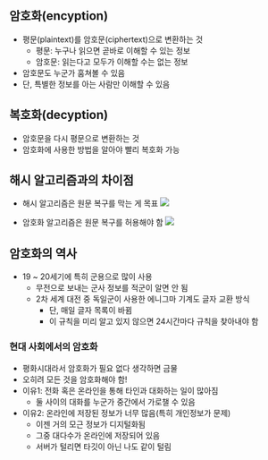 
## 암호화(encyption)
- 평문(plaintext)를 암호문(ciphertext)으로 변환하는 것
	- 평문: 누구나 읽으면 곧바로 이해할 수 있는 정보
	- 암호문: 읽는다고 모두가 이해할 수는 없는 정보
- 암호문도 누군가 훔쳐볼 수 있음
- 단, 특별한 정보를 아는 사람만 이해할 수 있음


## 복호화(decyption)
- 암호문을 다시 평문으로 변환하는 것
- 암호화에 사용한 방법을 알아야 빨리 복호화 가능


## 해시 알고리즘과의 차이점
- 해시 알고리즘은 원문 복구를 막는 게 목표
![](https://i.imgur.com/ZA7zO2q.png)

- 암호화 알고리즘은 원문 복구를 허용해야 함
![](https://i.imgur.com/y7hmEOO.png)


## 암호화의 역사
- 19 ~ 20세기에 특히 군용으로 많이 사용
	- 무전으로 보내는 군사 정보를 적군이 알면 안 됨
	- 2차 세계 대전 중 독일군이 사용한 에니그마 기계도 글자 교환 방식
		- 단, 매일 글자 목록이 바뀜
		- 이 규칙을 미리 알고 있지 않으면 24시간마다 규칙을 찾아내야 함

### 현대 사회에서의 암호화
- 평화시대라서 암호화가 필요 없다 생각하면 금물
- 오히려 모든 것을 암호화해야 함!
- 이유1: 전화 혹은 온라인을 통해 타인과 대화하는 일이 많아짐
	- 둘 사이의 대화를 누군가 중간에서 가로챌 수 있음
- 이유2: 온라인에 저장된 정보가 너무 많음(특히 개인정보가 문제)
	- 이젠 거의 모근 정보가 디지털화됨
	- 그중 대다수가 온라인에 저장되어 있음
	- 서버가 털리면 타깃이 아닌 나도 같이 털림

